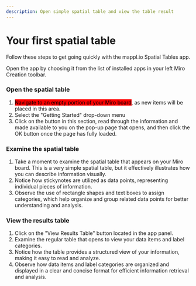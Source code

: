 ```yaml
---
description: Open simple spatial table and view the table result
---
```


# Your first spatial table

Follow these steps to get going quickly with the mappl.io Spatial Tables app.

Open the app by choosing it from the list of installed apps in your left Miro Creation toolbar.

### Open the spatial table

1. <mark style="background-color:red;">Navigate to an empty portion of your Miro board</mark>, as new items will be placed in this area.
2. Select the "Getting Started" drop-down menu
3. Click on the button in this section, read through the information and made available to you on the pop-up page that opens, and then click the OK button once the page has fully loaded.&#x20;

### Examine the spatial table

1. Take a moment to examine the spatial table that appears on your Miro board. This is a very simple spatial table, but it effectively illustrates how you can describe information visually.
2. Notice how stickynotes are utilized as data points, representing individual pieces of information.
3. Observe the use of rectangle shapes and text boxes to assign categories, which help organize and group related data points for better understanding and analysis.

### View the results table

1. Click on the "View Results Table" button located in the app panel.
2. Examine the regular table that opens to view your data items and label categories.
3. Notice how the table provides a structured view of your information, making it easy to read and analyze.
4. Observe how data items and label categories are organized and displayed in a clear and concise format for efficient information retrieval and analysis.
